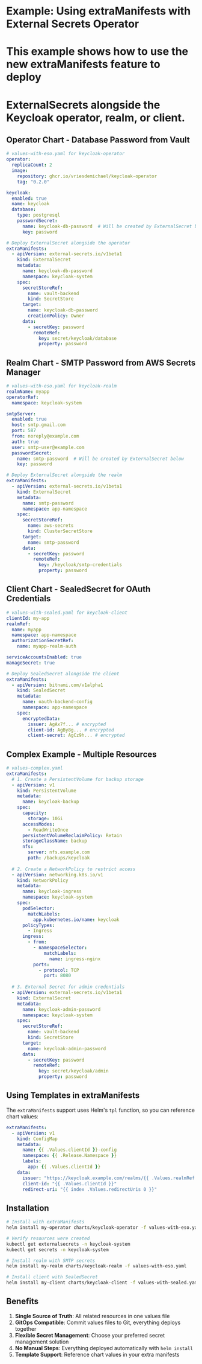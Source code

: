 # Example: Using extraManifests with External Secrets Operator

# This example shows how to use the new extraManifests feature to deploy
# ExternalSecrets alongside the Keycloak operator, realm, or client.

## Operator Chart - Database Password from Vault

```yaml
# values-with-eso.yaml for keycloak-operator
operator:
  replicaCount: 2
  image:
    repository: ghcr.io/vriesdemichael/keycloak-operator
    tag: "0.2.0"

keycloak:
  enabled: true
  name: keycloak
  database:
    type: postgresql
    passwordSecret:
      name: keycloak-db-password  # Will be created by ExternalSecret below
      key: password

# Deploy ExternalSecret alongside the operator
extraManifests:
  - apiVersion: external-secrets.io/v1beta1
    kind: ExternalSecret
    metadata:
      name: keycloak-db-password
      namespace: keycloak-system
    spec:
      secretStoreRef:
        name: vault-backend
        kind: SecretStore
      target:
        name: keycloak-db-password
        creationPolicy: Owner
      data:
        - secretKey: password
          remoteRef:
            key: secret/keycloak/database
            property: password
```

## Realm Chart - SMTP Password from AWS Secrets Manager

```yaml
# values-with-eso.yaml for keycloak-realm
realmName: myapp
operatorRef:
  namespace: keycloak-system

smtpServer:
  enabled: true
  host: smtp.gmail.com
  port: 587
  from: noreply@example.com
  auth: true
  user: smtp-user@example.com
  passwordSecret:
    name: smtp-password  # Will be created by ExternalSecret below
    key: password

# Deploy ExternalSecret alongside the realm
extraManifests:
  - apiVersion: external-secrets.io/v1beta1
    kind: ExternalSecret
    metadata:
      name: smtp-password
      namespace: app-namespace
    spec:
      secretStoreRef:
        name: aws-secrets
        kind: ClusterSecretStore
      target:
        name: smtp-password
      data:
        - secretKey: password
          remoteRef:
            key: /keycloak/smtp-credentials
            property: password
```

## Client Chart - SealedSecret for OAuth Credentials

```yaml
# values-with-sealed.yaml for keycloak-client
clientId: my-app
realmRef:
  name: myapp
  namespace: app-namespace
  authorizationSecretRef:
    name: myapp-realm-auth

serviceAccountsEnabled: true
manageSecret: true

# Deploy SealedSecret alongside the client
extraManifests:
  - apiVersion: bitnami.com/v1alpha1
    kind: SealedSecret
    metadata:
      name: oauth-backend-config
      namespace: app-namespace
    spec:
      encryptedData:
        issuer: AgAx7f... # encrypted
        client-id: AgBy8g... # encrypted
        client-secret: AgCz9h... # encrypted
```

## Complex Example - Multiple Resources

```yaml
# values-complex.yaml
extraManifests:
  # 1. Create a PersistentVolume for backup storage
  - apiVersion: v1
    kind: PersistentVolume
    metadata:
      name: keycloak-backup
    spec:
      capacity:
        storage: 10Gi
      accessModes:
        - ReadWriteOnce
      persistentVolumeReclaimPolicy: Retain
      storageClassName: backup
      nfs:
        server: nfs.example.com
        path: /backups/keycloak
  
  # 2. Create a NetworkPolicy to restrict access
  - apiVersion: networking.k8s.io/v1
    kind: NetworkPolicy
    metadata:
      name: keycloak-ingress
      namespace: keycloak-system
    spec:
      podSelector:
        matchLabels:
          app.kubernetes.io/name: keycloak
      policyTypes:
        - Ingress
      ingress:
        - from:
          - namespaceSelector:
              matchLabels:
                name: ingress-nginx
          ports:
            - protocol: TCP
              port: 8080
  
  # 3. External Secret for admin credentials
  - apiVersion: external-secrets.io/v1beta1
    kind: ExternalSecret
    metadata:
      name: keycloak-admin-password
      namespace: keycloak-system
    spec:
      secretStoreRef:
        name: vault-backend
        kind: SecretStore
      target:
        name: keycloak-admin-password
      data:
        - secretKey: password
          remoteRef:
            key: secret/keycloak/admin
            property: password
```

## Using Templates in extraManifests

The `extraManifests` support uses Helm's `tpl` function, so you can reference chart values:

```yaml
extraManifests:
  - apiVersion: v1
    kind: ConfigMap
    metadata:
      name: {{ .Values.clientId }}-config
      namespace: {{ .Release.Namespace }}
      labels:
        app: {{ .Values.clientId }}
    data:
      issuer: "https://keycloak.example.com/realms/{{ .Values.realmRef.name }}"
      client-id: "{{ .Values.clientId }}"
      redirect-uri: "{{ index .Values.redirectUris 0 }}"
```

## Installation

```bash
# Install with extraManifests
helm install my-operator charts/keycloak-operator -f values-with-eso.yaml

# Verify resources were created
kubectl get externalsecrets -n keycloak-system
kubectl get secrets -n keycloak-system

# Install realm with SMTP secrets
helm install my-realm charts/keycloak-realm -f values-with-eso.yaml

# Install client with SealedSecret
helm install my-client charts/keycloak-client -f values-with-sealed.yaml
```

## Benefits

1. **Single Source of Truth**: All related resources in one values file
2. **GitOps Compatible**: Commit values files to Git, everything deploys together
3. **Flexible Secret Management**: Choose your preferred secret management solution
4. **No Manual Steps**: Everything deployed automatically with `helm install`
5. **Template Support**: Reference chart values in your extra manifests
